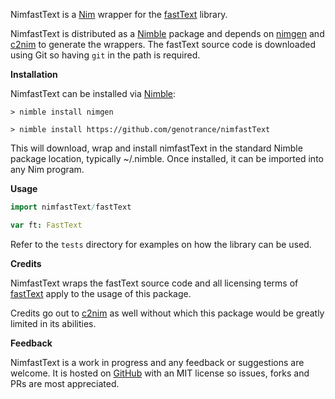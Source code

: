 NimfastText is a [Nim](https://nim-lang.org/) wrapper for the [fastText](https://github.com/facebookresearch/fastText) library.

NimfastText is distributed as a [Nimble](https://github.com/nim-lang/nimble) package and depends on [nimgen](https://github.com/genotrance/nimgen) and [c2nim](https://github.com/nim-lang/c2nim/) to generate the wrappers. The fastText source code is downloaded using Git so having ```git``` in the path is required.

__Installation__

NimfastText can be installed via [Nimble](https://github.com/nim-lang/nimble):

```
> nimble install nimgen

> nimble install https://github.com/genotrance/nimfastText
```

This will download, wrap and install nimfastText in the standard Nimble package location, typically ~/.nimble. Once installed, it can be imported into any Nim program.

__Usage__

```nim
import nimfastText/fastText

var ft: FastText
```

Refer to the ```tests``` directory for examples on how the library can be used.

__Credits__

NimfastText wraps the fastText source code and all licensing terms of [fastText](https://github.com/facebookresearch/fastText/blob/master/LICENSE) apply to the usage of this package.

Credits go out to [c2nim](https://github.com/nim-lang/c2nim/) as well without which this package would be greatly limited in its abilities.

__Feedback__

NimfastText is a work in progress and any feedback or suggestions are welcome. It is hosted on [GitHub](https://github.com/genotrance/nimfastText) with an MIT license so issues, forks and PRs are most appreciated.
